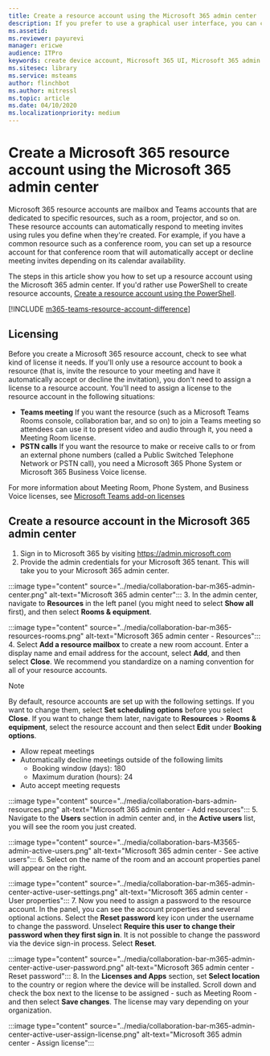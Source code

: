 ```yaml
---
title: Create a resource account using the Microsoft 365 admin center
description: If you prefer to use a graphical user interface, you can create a resource account for your Microsoft Teams Rooms and collaboration bars for Microsoft Teams using the Microsoft 365 Admin Center.
ms.assetid: 
ms.reviewer: payurevi
manager: ericwe
audience: ITPro
keywords: create device account, Microsoft 365 UI, Microsoft 365 admin center
ms.sitesec: library
ms.service: msteams
author: flinchbot
ms.author: mitressl
ms.topic: article
ms.date: 04/10/2020
ms.localizationpriority: medium
---
```


# Create a Microsoft 365 resource account using the Microsoft 365 admin center

Microsoft 365 resource accounts are mailbox and Teams accounts that are dedicated to specific resources, such as a room, projector, and so on. These resource accounts can automatically respond to meeting invites using rules you define when they're created. For example, if you have a common resource such as a conference room, you can set up a resource account for that conference room that will automatically accept or decline meeting invites depending on its calendar availability.

The steps in this article show you how to set up a resource account using the Microsoft 365 admin center. If you'd rather use PowerShell to create resource accounts, [Create a resource account using the PowerShell](resource-account-ps.md).

[!INCLUDE [m365-teams-resource-account-difference](../includes/m365-teams-resource-account-difference.md)]

## Licensing

Before you create a Microsoft 365 resource account, check to see what kind of license it needs. If you'll only use a resource account to book a resource (that is, invite the resource to your meeting and have it automatically accept or decline the invitation), you don't need to assign a license to a resource account. You'll need to assign a license to the resource account in the following situations:

- **Teams meeting** If you want the resource (such as a Microsoft Teams Rooms console, collaboration bar, and so on) to join a Teams meeting so attendees can use it to present video and audio through it, you need a Meeting Room license. 
- **PSTN calls** If you want the resource to make or receive calls to or from an external phone numbers (called a Public Switched Telephone Network or PSTN call), you need a Microsoft 365 Phone System or Microsoft 365 Business Voice license.

For more information about Meeting Room, Phone System, and Business Voice licenses, see [Microsoft Teams add-on licenses](../teams-add-on-licensing/microsoft-teams-add-on-licensing.md)

## <a href="" id="create-device-acct-m365-admin-ctr"></a>Create a resource account in the Microsoft 365 admin center

1. Sign in to Microsoft 365 by visiting https://admin.microsoft.com
2. Provide the admin credentials for your Microsoft 365 tenant. This will take you to your Microsoft 365 admin center.

:::image type="content" source="../media/collaboration-bar-m365-admin-center.png" alt-text="Microsoft 365 admin center":::
3. In the admin center, navigate to **Resources** in the left panel (you might need to select **Show all** first), and then select **Rooms & equipment**.

:::image type="content" source="../media/collaboration-bar-m365-resources-rooms.png" alt-text="Microsoft 365 admin center - Resources":::
4. Select **Add a resource mailbox** to create a new room account. Enter a display name and email address for the account, select **Add**, and then select **Close**. We recommend you standardize on a naming convention for all of your resource accounts.

> [!NOTE]
> By default, resource accounts are set up with the following settings. If you want to change them, select **Set scheduling options** before you select **Close**. If you want to change them later, navigate to **Resources** > **Rooms & equipment**, select the resource account and then select **Edit** under **Booking options**.
>
> - Allow repeat meetings
> - Automatically decline meetings outside of the following limits
>   - Booking window (days): 180
>   - Maximum duration (hours): 24
> - Auto accept meeting requests

:::image type="content" source="../media/collaboration-bars-admin-resources.png" alt-text="Microsoft 365 admin center - Add resources":::
5. Navigate to the **Users** section in admin center and, in the **Active users** list, you will see the room you just created.

:::image type="content" source="../media/collaboration-bars-M3565-admin-active-users.png" alt-text="Microsoft 365 admin center - See active users":::
6. Select on the name of the room and an account properties panel will appear on the right.

:::image type="content" source="../media/collaboration-bar-m365-admin-center-active-user-settings.png" alt-text="Microsoft 365 admin center - User properties":::
7. Now you need to assign a password to the resource account. In the panel, you can see the account properties and several optional actions. Select the **Reset password** key icon under the username to change the password. Unselect **Require this user to change their password when they first sign in**. It is not possible to change the password via the device sign-in process. Select **Reset**.

:::image type="content" source="../media/collaboration-bar-m365-admin-center-active-user-password.png" alt-text="Microsoft 365 admin center - Reset password":::
8. In the **Licenses and Apps** section, set **Select location** to the country or region where the device will be installed. Scroll down and check the box next to the license to be assigned - such as Meeting Room - and then select **Save changes**. The license may vary depending on your organization.

:::image type="content" source="../media/collaboration-bar-m365-admin-center-active-user-assign-license.png" alt-text="Microsoft 365 admin center - Assign license":::
